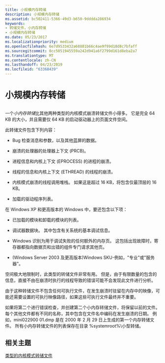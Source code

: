 ```yaml
---
title: 小规模内存转储
description: 小规模内存转储
ms.assetid: bc502411-5366-49d3-b650-9dddda286934
keywords:
- 转储文件，小内存转储
- 小规模内存转储
ms.date: 05/23/2017
ms.localizationpriority: medium
ms.openlocfilehash: 6e7d9533432a68881b66c4ae9f99d18d8c7bfaff
ms.sourcegitcommit: 0cc5051945559a242d941a6f2799d161d8eba2a7
ms.translationtype: MT
ms.contentlocale: zh-CN
ms.lasthandoff: 04/23/2019
ms.locfileid: "63368439"
---
```

# <a name="small-memory-dump"></a>小规模内存转储


## <span id="ddk_small_memory_dump_dbg"></span><span id="DDK_SMALL_MEMORY_DUMP_DBG"></span>


一个*小内存转储*比其他两种类型的内核模式崩溃转储文件小得多。 它是完全 64 KB 的大小，并且需要仅 64 KB 的启动驱动器上的页面文件空间。

此转储文件包含下列内容：

-   Bug 检查消息和参数，以及其他蓝屏的数据。

-   崩溃的处理器的处理器上下文 (PRCB)。

-   进程信息和内核上下文 (EPROCESS) 的进程的崩溃。

-   线程的信息和内核上下文 (ETHREAD) 的线程的崩溃。

-   内核模式崩溃的线程调用堆栈。 如果这是超过 16 KB，将包含仅最顶层的 16 KB。

-   加载的驱动程序列表。

在 Windows XP 和更高版本的 Windows 中，要还包含以下项：

-   已加载的模块和卸载的模块的列表。

-   调试器数据块。 其中包含有关系统的基本调试信息。

-   Windows 识别为用于调试失败的任何额外的内存页。 这包括出现故障时，寄存器都指向数据页和出错的组件专门请求其他页。

-   (Windows Server 2003 及更高版本)Windows SKU-例如，"专业"或"服务器"。

空间极大地限制时，此类型的转储文件非常有用。 但是，由于有限数量的包含的信息，直接不由在崩溃时执行的线程导致的错误可能不会发现此文件进行分析。

由于这种转储文件不包含任何可执行文件，在发生崩溃时驻留在内存中的映像，可能还需要设置的可执行映像路径，如果这些可执行文件最终并不重要。

如果将第二个进行错误检查，并创建第二个小内存转储文件，将保留以前的文件。 每个其他文件都有不同的名称，其中包含在文件名中编码在发生崩溃的日期。 例如，mini022900 01.dmp 是在 2000 年 2 月 29 日上生成的第一个内存转储文件。 所有小内存转储文件的列表保存在目录 %systemroot%\\小型转储。

## <a name="span-idrelatedtopicsspanrelated-topics"></a><span id="related_topics"></span>相关主题


[类型的内核模式转储文件](varieties-of-kernel-mode-dump-files.md)

 

 






